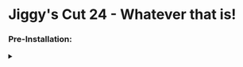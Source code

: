 # Jiggy's Cut 24 - Whatever that is!


### Pre-Installation:
<details>
<summary></summary>

| Step | Step |
|-----:|-----------|
|     1| Do this |
|     2| Do that     |
|     3| Do whatever       |

</details>
